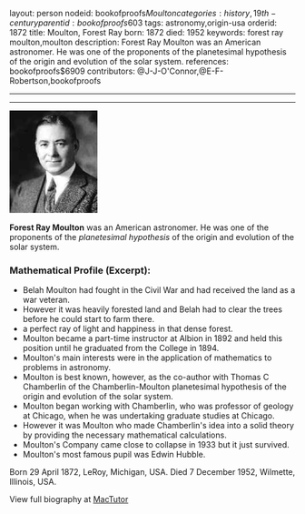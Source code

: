 layout: person
nodeid: bookofproofs$Moulton
categories: history,19th-century
parentid: bookofproofs$603
tags: astronomy,origin-usa
orderid: 1872
title: Moulton, Forest Ray
born: 1872
died: 1952
keywords: forest ray moulton,moulton
description: Forest Ray Moulton was an American astronomer. He was one of the proponents of the planetesimal hypothesis of the origin and evolution of the solar system.
references: bookofproofs$6909
contributors: @J-J-O'Connor,@E-F-Robertson,bookofproofs

---



---

![Moulton.jpg](https://github.com/bookofproofs/bookofproofs.github.io/blob/main/_sources/_assets/images/portraits/Moulton.jpg?raw=true)

**Forest Ray Moulton** was an American astronomer. He was one of the proponents of the _planetesimal hypothesis_ of the origin and evolution of the solar system.

### Mathematical Profile (Excerpt):
* Belah Moulton had fought in the Civil War and had received the land as a war veteran.
* However it was heavily forested land and Belah had to clear the trees before he could start to farm there.
* a perfect ray of light and happiness in that dense forest.
* Moulton became a part-time instructor at Albion in 1892 and held this position until he graduated from the College in 1894.
* Moulton's main interests were in the application of mathematics to problems in astronomy.
* Moulton is best known, however, as the co-author with Thomas C Chamberlin of the Chamberlin-Moulton planetesimal hypothesis of the origin and evolution of the solar system.
* Moulton began working with Chamberlin, who was professor of geology at Chicago, when he was undertaking graduate studies at Chicago.
* However it was Moulton who made Chamberlin's idea into a solid theory by providing the necessary mathematical calculations.
* Moulton's Company came close to collapse in 1933 but it just survived.
* Moulton's most famous pupil was Edwin Hubble.

Born 29 April 1872, LeRoy, Michigan, USA. Died 7 December 1952, Wilmette, Illinois, USA.

View full biography at [MacTutor](https://mathshistory.st-andrews.ac.uk/Biographies/Moulton/)
